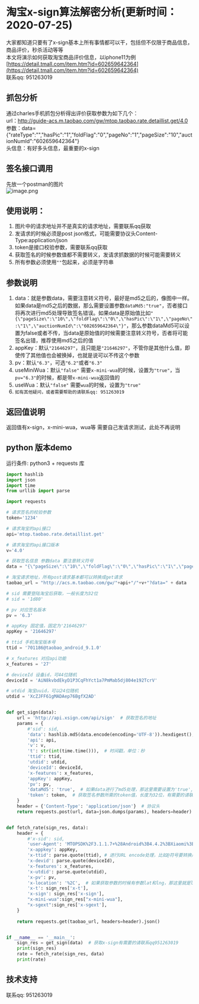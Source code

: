 # 淘宝x-sign算法解密分析(更新时间：2020-07-25)

大家都知道只要有了x-sign基本上所有事情都可以干，包括但不仅限于商品信息，商品评价，秒杀活动等等  
本文将演示如何获取淘宝商品评价信息，以iphone11为例 [https://detail.tmall.com/item.htm?id=602659642364](https://detail.tmall.com/item.htm?id=602659642364)   
联系qq: 951263019

## 抓包分析
通过charles手机抓包分析得出评价获取参数为如下几个：  
url：http://guide-acs.m.taobao.com/gw/mtop.taobao.rate.detaillist.get/4.0  
参数：data={"rateType":"","hasPic":"1","foldFlag":"0","pageNo":"1","pageSize":"10","auctionNumId":"602659642364"}  
头信息：有好多头信息，最重要的x-sign  

## 签名接口调用
先放一个postman的图片   
![image.png](https://github.com/Colinlyj210/x-sign/blob/master/w2.png?raw=true)


## 使用说明：
1. 图片中的请求地址并不是真实的请求地址，需要联系qq获取
2. 发请求的时候必须是post json格式，可能需要协议头Content-Type:application/json
3. token是接口校验参数，需要联系qq获取
4. 获取签名的时候参数值都不需要转义，发请求抓数据的时候可能需要转义
5. 所有参数必须使用```""```包起来，必须是字符串

## 参数说明
1. data：就是参数data，需要注意转义符号，最好是md5之后的，像图中一样。如果data是md5之后的数据，那么需要设置参数```dataMd5:"true"```，否者接口将再次进行md5处理导致签名错误。如果data是原始值比如```"{\"pageSize\":\"10\",\"foldFlag\":\"0\",\"hasPic\":\"1\",\"pageNo\":\"1\",\"auctionNumId\":\"602659642364\"}"```，那么参数dataMd5可以设置为false或者不传，当data是原始值的时候需要注意转义符号，否者将可能签名出错，推荐使用md5之后的值
2. appKey：默认```"21646297"```，且只能是```"21646297"```，不管你是其他什么值，即使传了其他值也会被换掉，也就是说可以不传这个参数
3. pv：默认```"6.3"```，可选```"6.2"```或者```"6.3"``` 
4. useMiniWua：默认```"false"``` 需要```x-mini-wua```的时候，设置为```"true"```，当```pv="6.3"```的时候，都是带```x-mini-wua```返回值的
5. useWua：默认```"false"``` 需要```wua```的时候，设置为```"true"```
6. ```如有其他疑问，或者需要帮助的请联系qq: 951263019```

## 返回值说明
返回值有x-sign，x-mini-wua，wua等
需要自己发请求测试，此处不再说明

## python 版本demo
运行条件: python3 + requests 库
```python
import hashlib
import json
import time
from urllib import parse

import requests

# 请求签名的校验参数
token='1234'

# 请求淘宝的api接口
api='mtop.taobao.rate.detaillist.get'

# 请求淘宝的api接口版本
v='4.0'

# 获取签名信息 参数data 要注意转义符号
data = "{\"pageSize\":\"10\",\"foldFlag\":\"0\",\"hasPic\":\"1\",\"pageNo\":\"1\",\"auctionNumId\":\"602659642364\"}"

# 淘宝请求地址，所有post请求基本都可以转换成get请求
taobao_url = "http://acs.m.taobao.com/gw/"+api+"/"+v+"?data=" + data

# sid 需要登陆淘宝后获取，一般长度为32位
# sid = '1d80'

# pv 对应签名版本
pv = '6.3'

# appKey 固定值，固定为'21646297'
appKey = '21646297'

# ttid 手机淘宝版本号
ttid = '701186@taobao_android_9.1.0'

# x_features 对应api功能
x_features = '27'

# deviceId 设备id，可44位随机
deviceId = 'AiN8kvbdEkyD1P3CqFhYct1a7PmMab5dj804e192TcrV'

# utdid 淘宝uuid，可以24位随机
utdid = 'XcZJFF61gMADAep76BgfX2AD'


def get_sign(data):
    url = 'http://api.xsign.com/api/sign'  # 获取签名的地址
    params = {
        #'sid': sid,
        'data': hashlib.md5(data.encode(encoding='UTF-8')).hexdigest(),  # 获取签名需要将data进行md5处理，以方便数据传输
        'api': api,
        'v': v,
        't': str(int(time.time())),  # 时间戳，单位：秒
        'ttid': ttid,
        'utdid': utdid,
        'deviceId': deviceId,
        'x-features': x_features,
        'appKey': appKey,
        'pv': pv,
        'dataMd5': 'true',  # 如果data进行了md5处理，那这里需要设置为'true',
        'token': token,  # 获取签名参数所需的token值，长度为32位，有需要的请联系qq951263019申请
    }
    header = {'Content-Type': 'application/json'}  # 协议头
    return requests.post(url, data=json.dumps(params), headers=header).json()


def fetch_rate(sign_res, data):
    header = {
        #'x-sid': sid,
        'user-Agent': 'MTOPSDK%2F3.1.1.7+%28Android%3B4.4.2%3BXiaomi%3BMI+6%29',
        'x-appkey': appKey,
        'x-ttid': parse.quote(ttid), # 进行URL encode处理，比如@符号要转换成%40
        'x-devid': parse.quote(deviceId),
        'x-features': x_features,
        'x-utdid': parse.quote(utdid),
        'x-pv': pv,
        'x-location': '%2C',  # 如果获取参数的时候有参数lat和lng，那这里就是lng%2Clat，本例为空则设置为%2C
        'x-t': sign_res['x-t'],
        'x-sign': sign_res['x-sign'],
        "x-mini-wua":sign_res["x-mini-wua"],
        "x-sgext":sign_res['x-sgext'],
    }
   
    return requests.get(taobao_url, headers=header).json()


if __name__ == '__main__':
    sign_res = get_sign(data)  # 获取x-sign有需要的请联系qq951263019
    print(sign_res)
    rate = fetch_rate(sign_res, data)
    print(rate)


```

## 技术支持
联系qq: 951263019  
